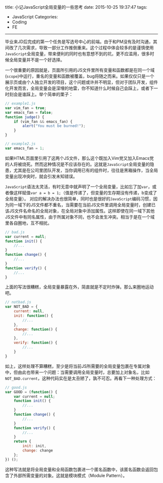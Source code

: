 title: 小记JavaScript全局变量的一些思考
date: 2015-10-25 19:37:47
tags: 
- JavaScript
Categories: 
- Coding
- FE
---
毕业来JD后完成的第一个任务是写选号中心的前端。由于和PM没有及时沟通，其间改了几次需求，导致一部分工作推倒重来。这个过程中体会较多的是谨慎使用`JavaScript`全局变量，带来便利的同时也有意想不到的坑，更不应滥用，很多时候全局变量并不是一个好选择。

一个很重要的原因就是，页面所引用的JS文件里所有变量和函数都是在同一个域(`scope`)中运行，重名的变量和函数被覆盖，bug将随之而来。如果仅仅只是一个展示页或由个人独立开发的项目，这个问题或许并不明显，但对于团队开发，组件化开发而言，全局变量会是深埋的地雷，你不知道什么时候自己会踩上，或者下一时刻会是谁踩上。举个简单的栗子：
```javascript
// example1.js
var vim_fan = true;
var emacs_fan = false;
function judge() {
    if (vim_fan && emacs_fan) {
        alert("You must be burned!");
    }
}
```
```javascript
// example2.js
var emacs_fan = 1;
```
如果HTML页面里引用了这两个JS文件，那么这个既加入Vim党又加入Emacs党的人将被烧死。然而这种情况是不应该存在的。这就是`JavaScript`全局变量的隐患，尤其是在公司里团队开发，当你调用已有的组件时，往往是黑箱操作，当全局变量出现冲突时，就会引发未知错误。

`JavaScript`语法太灵活，有时无意中就声明了一个全局变量，比如忘了加`var`，或者像这样赋值`var a = b = 1;`（值是传递了，但变量的生存期没有传递，b变成了全局变量）。
对应的解决办法也很简单，同时也是很好的`JavaScript`编码习惯，因为同一域下的JS文件都不重名，当需要在当前JS文件里调用全局变量时，创建已该JS文件名命名的全局对象，在全局对象中添加属性。这样即使在同一域下其他JS文件中有同名属性，由于所属对象不同，也不会发生冲突。相当于是在一个域里各自圈地，互不相扰。
```javascript
// bad.js
var current = null;
function init() {
    //...
}
function change() {
    //...
}
function verify() {
    //...
}
```
上面的写法很糟糕，全局变量暴露在外，简直就是不定时炸弹。那么来圈地运动吧。
```javascript
// notbad.js
var NOT_BAD = {
    current: null,
    init: function() {
        //...
    },
    change: function() {
        //...  
    },
    verify: function() {
        //...
    }
}
```
如上，这样处理不算糟糕，至少是将当前JS所需要的全局变量包裹在专属对象中，但由此也带来一个问题：当需要调用全局变量时，总要加上对象名，比如`NOT_BAD.current`，这种代码实在是太丑陋了，孰不可忍。再看下一种处理方式：
```javascript
// good.js
var GOOD = (function() {
    var current = null;
    function init() {
        //...
    }
    function change() {
        //...
    }
    function verify() {
        //...
    }
    return {
        init: init,
        change: change
    };
}) ();
```
这种写法就是将全局变量和全局函数包裹进一个匿名函数中，该匿名函数会返回包含了外部所需变量的对象。这就是模块模式（Module Pattern）。
